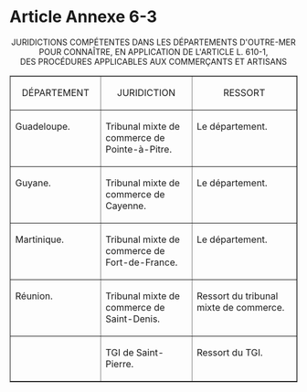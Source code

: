# Article Annexe 6-3

<p align='center'>JURIDICTIONS COMPÉTENTES DANS LES DÉPARTEMENTS D'OUTRE-MER POUR CONNAÎTRE, EN APPLICATION DE L'ARTICLE L. 610-1,<br/>DES PROCÉDURES APPLICABLES AUX COMMERÇANTS ET ARTISANS</p><p align='center'></p><p align='center'></p><table border='1' cellSpacing='1' width='718' align='center' cellPadding='0'><tbody><tr><td width='189'><p align='center'>DÉPARTEMENT</p></td><td width='227'><p align='center'>JURIDICTION</p></td><td width='302'><p align='center'>RESSORT</p></td></tr><tr><td width='189' vAlign='top'><p>Guadeloupe.</p></td><td width='227' vAlign='top'><p>Tribunal mixte de commerce de Pointe-à-Pitre.</p></td><td width='302' vAlign='top'><p>Le département.</p></td></tr><tr><td width='189' vAlign='top'><p>Guyane.</p></td><td width='227' vAlign='top'><p>Tribunal mixte de commerce de Cayenne.</p></td><td width='302' vAlign='top'><p>Le département.</p></td></tr><tr><td width='189' vAlign='top'><p>Martinique.</p></td><td width='227' vAlign='top'><p>Tribunal mixte de commerce de Fort-de-France.</p></td><td width='302' vAlign='top'><p>Le département.</p></td></tr><tr><td width='189' vAlign='top'><p>Réunion.</p></td><td width='227' vAlign='top'><p>Tribunal mixte de commerce de Saint-Denis.</p></td><td width='302' vAlign='top'><p>Ressort du tribunal mixte de commerce.</p></td></tr><tr><td width='189' vAlign='top'></td><td width='227' vAlign='top'><p>TGI de Saint-Pierre.</p></td><td width='302' vAlign='top'><p>Ressort du TGI.</p></td></tr></tbody></table><p align='left'></p><p align='left'></p><p align='left'></p><p align='left'></p>